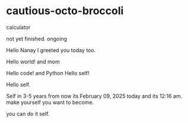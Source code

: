 # cautious-octo-broccoli
calculator 


not yet finished.
ongoing


Hello Nanay I greeted you today too.

Hello world! and mom

Hello code! and Python
Hello self!


Hello self.

Self in 3-5 years from now its February 09, 2025 today and its 12:16 am. make yourself you want to become.

you can do it self.

<!-- This will be a calculator not yet finish and its ongoing. 


Ongoing calculator program

octo octo
